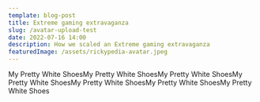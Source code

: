 ```yaml
---
template: blog-post
title: Extreme gaming extravaganza
slug: /avatar-upload-test
date: 2022-07-16 14:00
description: How we scaled an Extreme gaming extravaganza
featuredImage: /assets/rickypedia-avatar.jpeg
---
```

My Pretty White ShoesMy Pretty White ShoesMy Pretty White ShoesMy Pretty White ShoesMy Pretty White ShoesMy Pretty White ShoesMy Pretty White Shoes